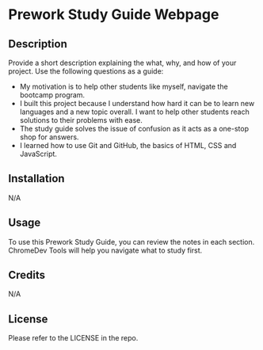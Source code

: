 # Prework Study Guide Webpage

## Description

Provide a short description explaining the what, why, and how of your project. Use the following questions as a guide:

- My motivation is to help other students like myself, navigate the bootcamp program. 
- I built this project because I understand how hard it can be to learn new languages and a new topic overall. I want to help other students reach solutions to their problems with ease. 
- The study guide solves the issue of confusion as it acts as a one-stop shop for answers. 
- I learned how to use Git and GitHub, the basics of HTML, CSS and JavaScript. 

## Installation

N/A

## Usage

To use this Prework Study Guide, you can review the notes in each section. ChromeDev Tools will help you navigate what to study first. 

## Credits

N/A


## License

Please refer to the LICENSE in the repo. 
